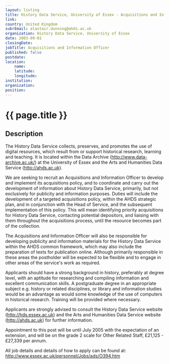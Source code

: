 ```yaml
---
layout: listing
title: History Data Service, University of Essex - Acquisitions and Information Officer
link:
country: United Kingdom
subrEmail: alastair.dunning@ahds.ac.uk
organization: History Data Service, University of Essex 
date: 2003-09-01
closingDate: 
jobTitle: Acquisitions and Information Officer
published: false
postdate:
location:
	name: 
	latitude: 
	longitude: 
institution: 
organization: 
position: 
--- 
```



# {{ page.title }}

## Description



<p>The History Data Service collects, preserves, and promotes the use of digital resources, which result from or support historical research, learning and teaching. It is located within the Data Archive (<a href="http://www.data-archive.ac.uk/">http://www.data-archive.ac.uk/</a>) at the University of Essex and the Arts and Humanities Data Service (<a href="http://ahds.ac.uk">http://ahds.ac.uk</a>). </p>

<p>We are seeking to recruit an Acquisitions and Information Officer to develop and implement its acquisitions policy, and to coordinate and carry out the development of information about History Data Service, primarily, but not exclusively for publicity and information purposes. Duties will include the development of a targeted acquisitions policy, within the AHDS strategic plan, and in conjunction with the Head of Service, and the subsequent implementation of this policy. This will mean identifying priority acquisitions for History Data Service, contacting potential depositors, and liaising with them throughout the acquisitions process, until the resource becomes part of the collection.</p>

<p>The Acquisitions and Information Officer will also be responsible for developing publicity and information materials for the History Data Service within the AHDS common framework, which may also include the preparation of texts for publication online. Although primarily responsible in these areas the postholder will be expected to be flexible and to engage in other areas of the service's work as required.</p>

<p>Applicants should have a strong background in history, preferably at degree level, with an aptitude for researching and compiling information and excellent communication skills. A postgraduate degree in an appropriate subject e.g. history or related disciplines, or library and information studies would be an advantage as would some knowledge of the use of computers in historical research. Training will be provided where necessary. </p>

<p>Applicants are strongly advised to consult the History Data Service website (<a href="http://hds.essex.ac.uk">http://hds.essex.ac.uk</a>) and the Arts and Humanities Data Service website (<a href="http://ahds.ac.uk">http://ahds.ac.uk</a>) for further information. </p>

<p>Appointment to this post will be until July 2005 with the expectation of an extension, and will be on the grade 2 scale for Other Related Staff, £21,125 - £27,339 per annum.</p>

<p>All job details and details of how to apply can be found at: <a href="http://www.essex.ac.uk/personnel/Jobs/ads/O394.htm">http://www.essex.ac.uk/personnel/Jobs/ads/O394.htm</a> </p>
